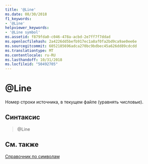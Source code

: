 ```yaml
---
title: '@Line'
ms.date: 08/30/2018
f1_keywords:
- '@Line'
helpviewer_keywords:
- '@Line symbol'
ms.assetid: f879fda0-c046-478a-acbd-2e7ff7f7ddad
ms.openlocfilehash: 2a4226dd5befb917ec1a8af0fa2bd9ca9ae0ee6e
ms.sourcegitcommit: 6052185696adca270bc9bdbec45a626dd89cdcdd
ms.translationtype: MT
ms.contentlocale: ru-RU
ms.lasthandoff: 10/31/2018
ms.locfileid: "50492705"
---
```

# <a name="line"></a>@Line

Номер строки источника, в текущем файле (уравнять числовые).

## <a name="syntax"></a>Синтаксис

> @Line

## <a name="see-also"></a>См. также

[Справочник по символам](../../assembler/masm/symbols-reference.md)<br/>